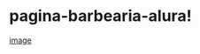 # pagina-barbearia-alura!

[image](https://github.com/ReisLuizito/pagina-barbearia-alura/assets/131827303/fe30ad0a-ee01-4252-a026-c320d9248f82)

